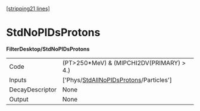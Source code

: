 [\[stripping21 lines\]](../stripping21-index.md)

# StdNoPIDsProtons

**FilterDesktop/StdNoPIDsProtons**

|                 |                                                                                                   |
|-----------------|---------------------------------------------------------------------------------------------------|
| Code            | (PT\>250\*MeV) & (MIPCHI2DV(PRIMARY) \> 4.)                                                       |
| Inputs          | \['Phys/[StdAllNoPIDsProtons](../commonparticles/stripping21-stdallnopidsprotons.md)/Particles'\] |
| DecayDescriptor | None                                                                                              |
| Output          | None                                                                                              |
